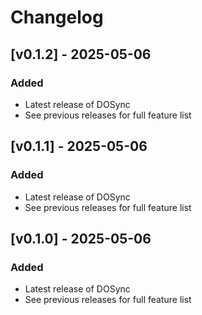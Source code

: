 # Changelog

## [v0.1.2] - 2025-05-06

### Added
- Latest release of DOSync
- See previous releases for full feature list

## [v0.1.1] - 2025-05-06

### Added
- Latest release of DOSync
- See previous releases for full feature list

## [v0.1.0] - 2025-05-06

### Added
- Latest release of DOSync
- See previous releases for full feature list
